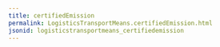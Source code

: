 ```yaml
---
title: certifiedEmission
permalink: LogisticsTransportMeans.certifiedEmission.html
jsonid: logisticstransportmeans_certifiedemission
---
```

